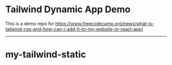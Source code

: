 # Tailwind Dynamic App Demo
This is a demo repo for https://www.freecodecamp.org/news/what-is-tailwind-css-and-how-can-i-add-it-to-my-website-or-react-app/

---

# my-tailwind-static
